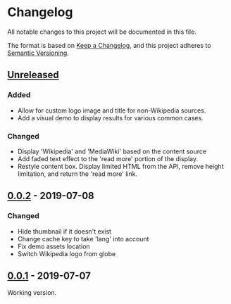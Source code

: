 # Changelog
All notable changes to this project will be documented in this file.

The format is based on [Keep a Changelog](https://keepachangelog.com/en/1.0.0/),
and this project adheres to [Semantic Versioning](https://semver.org/spec/v2.0.0.html).

## [Unreleased]
### Added
- Allow for custom logo image and title for non-Wikipedia sources.
- Add a visual demo to display results for various common cases.

### Changed
- Display 'Wikipedia' and 'MediaWiki' based on the content source
- Add faded text effect to the 'read more' portion of the display.
- Restyle content box. Display limited HTML from the API, remove height limitation, and return the 'read more' link.

## [0.0.2] - 2019-07-08
### Changed
- Hide thumbnail if it doesn't exist
- Change cache key to take 'lang' into account
- Fix demo assets location
- Switch Wikipedia logo from globe

## [0.0.1] - 2019-07-07
Working version.

[Unreleased]: https://github.com/olivierlacan/keep-a-changelog/compare/v0.0.2...HEAD
[0.0.2]: https://github.com/olivierlacan/keep-a-changelog/compare/v0.0.1...v0.0.2
[0.0.1]: https://github.com/olivierlacan/keep-a-changelog/releases/tag/v0.0.1
